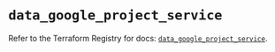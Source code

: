 # `data_google_project_service`

Refer to the Terraform Registry for docs: [`data_google_project_service`](https://registry.terraform.io/providers/hashicorp/google-beta/5.11.0/docs/data-sources/google_project_service).
